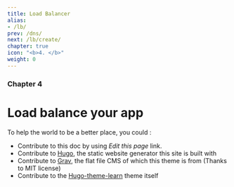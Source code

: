 ```yaml
---
title: Load Balancer
alias:
- /lb/
prev: /dns/
next: /lb/create/
chapter: true
icon: "<b>4. </b>"
weight: 0
---
```


### Chapter 4

# Load balance your app

To help the world to be a better place, you could :

- Contribute to this doc by using *Edit this page* link.
- Contribute to [Hugo](https://gohugo.io/), the static website generator this site is built with
- Contribute to [Grav](https://getgrav.org/), the flat file CMS of which this theme is from (Thanks to MIT license)
- Contribute to the [Hugo-theme-learn](https://github.com/matcornic/hugo-theme-learn) theme itself
